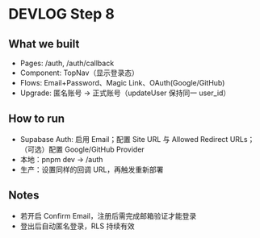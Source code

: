 # DEVLOG Step 8

## What we built
- Pages: /auth, /auth/callback
- Component: TopNav（显示登录态）
- Flows: Email+Password、Magic Link、OAuth(Google/GitHub)
- Upgrade: 匿名账号 -> 正式账号（updateUser 保持同一 user_id）

## How to run
- Supabase Auth: 启用 Email；配置 Site URL 与 Allowed Redirect URLs；（可选）配置 Google/GitHub Provider
- 本地：pnpm dev → /auth
- 生产：设置同样的回调 URL，再触发重新部署

## Notes
- 若开启 Confirm Email，注册后需完成邮箱验证才能登录
- 登出后自动匿名登录，RLS 持续有效
